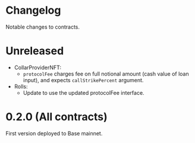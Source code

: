 # Changelog

Notable changes to contracts.

# Unreleased

- CollarProviderNFT:
  - `protocolFee` charges fee on full notional amount (cash value of loan input), and expects `callStrikePercent` argument.
- Rolls:
  - Update to use the updated protocolFee interface.

# 0.2.0 (All contracts)

First version deployed to Base mainnet. 
